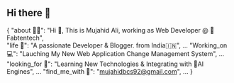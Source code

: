 ## Hi there 👋

{
  "about 💁‍♂️": "Hi 👋, This is Mujahid Ali, working as Web Developer @ 🏢Fabtentech", <br>
  "life 🌱": "A passionate Developer & Blogger. from India🇮🇳", ...
  "Working_on 💻": "Lauching My New Web Application Change Management System", ...
  "looking_for 👯": "Learning New Technologies & Integrating with 👾AI Engines", ...
  "find_me_with 📩": "mujahidbcs92@gmail.com", ...
}

<!--
**mujahidbcs92/mujahidbcs92** is a ✨ _special_ ✨ repository because its `README.md` (this file) appears on your GitHub profile.

Here are some ideas to get you started:

- 🔭 I’m currently working on ...
- 🌱 I’m currently learning ...
- 👯 I’m looking to collaborate on ...
- 🤔 I’m looking for help with ...
- 💬 Ask me about ...
- 📫 How to reach me: ...
- 😄 Pronouns: ...
- ⚡ Fun fact: ...
-->
